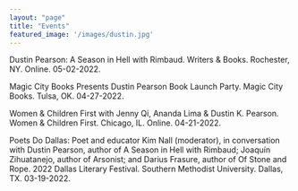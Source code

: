 ```yaml
---
layout: "page"
title: "Events"
featured_image: '/images/dustin.jpg'
---
```


Dustin Pearson: A Season in Hell with Rimbaud. Writers & Books. Rochester, NY. Online. 05-02-2022.

Magic City Books Presents Dustin Pearson Book Launch Party. Magic City Books. Tulsa, OK. 04-27-2022. 

Women & Children First with Jenny Qi, Ananda Lima & Dustin K. Pearson. Women & Children First. Chicago, IL. Online. 04-21-2022.

Poets Do Dallas: Poet and educator Kim Nall (moderator), in conversation with Dustin Pearson, author of A Season in Hell with Rimbaud; Joaquín Zihuatanejo, author of Arsonist; and Darius Frasure, author of Of Stone and Rope. 2022 Dallas Literary Festival. Southern Methodist University. Dallas, TX. 03-19-2022.
